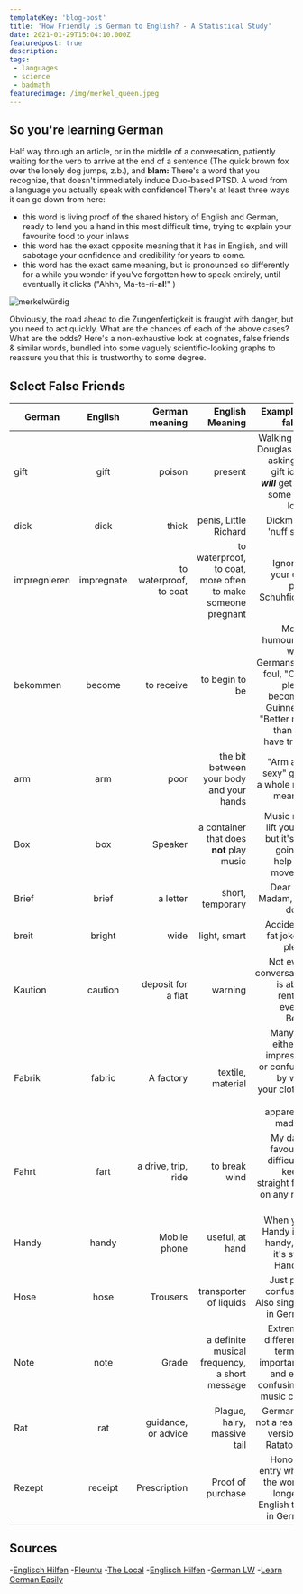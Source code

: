 ```yaml
---
templateKey: 'blog-post'
title: 'How Friendly is German to English? - A Statistical Study'
date: 2021-01-29T15:04:10.000Z
featuredpost: true
description:
tags:
 - languages
 - science
 - badmath
featuredimage: /img/merkel_queen.jpeg
---
```


>
## So you're learning German

Half way through an article, or in the middle of a conversation, patiently waiting for the verb to arrive at the end of a sentence (The quick brown fox over the lonely dog jumps, z.b.), and **blam:**
There's a word that you recognize, that doesn't immediately induce Duo-based PTSD. A word from a language you actually speak with confidence! There's at least three ways it can go down from here:
- this word is living proof of the shared history of English and German, ready to lend you a hand in this most difficult time, trying to explain your favourite food to your inlaws
- this word has the exact opposite meaning that it has in English, and will sabotage your confidence and credibility for years to come.
- this word has the exact same meaning, but is pronounced so differently for a while you wonder if you've forgotten how to speak entirely, until eventually it clicks ("Ahhh, Ma-te-ri-**al**!" )

![merkelwürdig](/img/merkel_queen.jpeg)

Obviously, the road ahead to die Zungenfertigkeit is fraught with danger, but you need to act quickly. What are the chances of each of the above cases? What are the odds?
Here's a non-exhaustive look at cognates, false friends & similar words, bundled into some vaguely scientific-looking graphs to reassure you that this is trustworthy to some degree.

## Select False Friends
| German | English | German meaning | English Meaning | Example of fallout |
| ------------- |:-------------:| ---------------:|----------------:|-------------------:|
| gift | gift | poison | present | Walking into Douglas and asking for gift ideas ***will*** get you some odd looks |
| dick | dick | thick | penis, Little Richard | Dickmilch, 'nuff said' |
| impregnieren | impregnate | to waterproof, to coat | to waterproof, to coat, more often to make someone pregnant | Ignore at your own peril, Schuhficker |
| bekommen | become | to receive | to begin to be | Mostly humourous when Germans fall foul, "Can I please become a Guinness? "Better men than you have tried" |
| arm | arm | poor | the bit between your body and your hands | "Arm aber sexy" get's a whole new meaning |
| Box | box | Speaker | a container that does **not** play music | Music may lift you up, but it's not going to help you move flat |
| Brief | brief | a letter | short, temporary | Dear Sir / Madam, just don't. |
| breit | bright | wide | light, smart | Accidental fat jokes a plenty |
| Kaution | caution | deposit for a flat | warning | Not every conversation is about renting, even in Berlin |
| Fabrik | fabric | A factory | textile, material | Many will either be impressed or confused by what your clothes are apparently made of |
| Fahrt | fart | a drive, trip, ride | to break wind | My dad's favourite, difficult to keep a straight face on any road trip |
| Handy | handy | Mobile phone | useful, at hand | When your Handy isn't handy, but it's still a Handy :/ |
| Hose | hose | Trousers | transporter of liquids | Just plain confusing. Also singular in German |
| Note | note | Grade | a definite musical frequency, a short message | Extremely different in terms of importance, and extra confusing in music class |
| Rat | rat | guidance, or advice | Plague, hairy, massive tail | Germany is not a real life version of Ratatouille |
| Rezept | receipt | Prescription | Proof of purchase | Honorary entry where the word is longer in English than in German |
<!---
>

 gift (das gift?)
become
>
## Cognates (True Friends who help you hide ze Körper)

everything latin, ever
| German | English | German meaning | English Meaning | Example of fallout |
| ------------- |:-------------:| ---------------:|----------------:|-------------------:|
| gift | gift | definition | potato | potato |
| dick | dick | definition | questo | potato |
| impregnieren | impregnate | deifnition | ideal | potato |
| bekommen | become | deifnition | ideal | potato |
| arm | arm | deifnition | ideal | potato |
| Art | art | deifnition | ideal | potato |
| Box | box | deifnition | ideal | potato |
| brav | brave | deifnition | ideal | potato |
| Brief | brief | deifnition | ideal | potato |
| breit | bright | deifnition | ideal | potato |
| Kaution | caution | deifnition | ideal | potato |
| Fabrik | fabric | deifnition | ideal | potato |
| Fahrt | fart | deifnition | ideal | potato |
| vor | for | deifnition | ideal | potato |
| Handy | handy | deifnition | ideal | potato |
| hose | hose | deifnition | ideal | potato |
>
## Edge cases / weirdness
comments, like different pronunciation despite being same word/spelling
anedocte anesthesia
>
## Summation & Conclusion
summed table
terrible graph ![santaeatyourheartout](/img/graph.jpg)

suggestions of missing words to increase exhaustiveness please tweet @Difeorleth
-->
## Sources
-[Englisch Hilfen](https://www.englisch-hilfen.de/en/words/false_friends.htm)
-[Fleuntu](https://www.fluentu.com/blog/german/false-friends-english-german/)
-[The Local](https://www.thelocal.de/20180312/the-top-10-false-friends-between-german-and-english)
-[Englisch Hilfen](https://www.englisch-hilfen.de/en/words/true_friends.htm)
-[German LW](https://www.germanlw.com/same-words-in-german-and-english/)
-[Learn German Easily](https://learn-german-easily.com/same-meaning-in-german-and-english)
